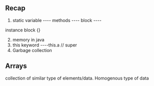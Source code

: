 ## Recap 

1. static
    variable  ---- 
    methods   ---- 
    block     ---- 

instance block {}


2. memory in java 
3. this keyword    ----this.a   // super
4. Garbage collection 



## Arrays 

collection of similar type of elements/data. 
Homogenous type of data 
